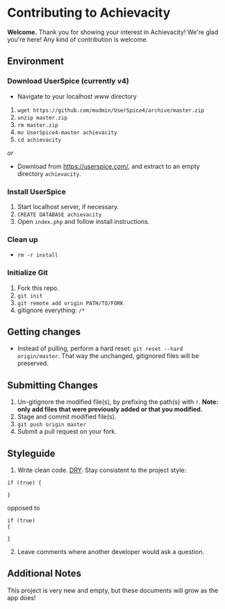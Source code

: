 # Contributing to Achievacity
**Welcome.** Thank you for showing your interest in Achievacity! We're glad you're here! Any kind of contribution is welcome.

## Environment
### Download UserSpice (currently v4)
- Navigate to your localhost www directory

1. `wget https://github.com/mudmin/UserSpice4/archive/master.zip`
2. `unzip master.zip`
3. `rm master.zip`
4. `mv UserSpice4-master achievacity`
5. `cd achievacity`

*or*

- Download from https://userspice.com/, and extract to an empty directory `achievacity`.

### Install UserSpice
1. Start localhost server, if necessary.
2. `CREATE DATABASE achievacity`
3. Open `index.php` and follow install instructions.

### Clean up
- `rm -r install`

### Initialize Git
1. Fork this repo.
2. `git init`
3. `git remote add origin PATH/TO/FORK`
4. gitignore everything: `/*`

## Getting changes
- Instead of pulling, perform a hard reset: `git reset --hard origin/master`. That way the unchanged, gitignored files will be preserved.

## Submitting Changes
1. Un-gitignore the modified file(s), by prefixing the path(s) with `!`. **Note: only add files that were previously added or that you modified.**
2. Stage and commit modified file(s).
3. `git push origin master`
4. Submit a pull request on your fork.

## Styleguide
1. Write clean code. [DRY](https://en.wikipedia.org/wiki/Don%27t_repeat_yourself). Stay consistent to the project style:
```
if (true) {

}
```

opposed to

```
if (true)
{

}
```

2. Leave comments where another developer would ask a question.

## Additional Notes
This project is very new and empty, but these documents will grow as the app does!
